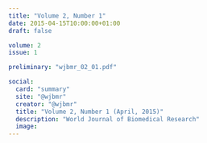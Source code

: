 ```yaml
---
title: "Volume 2, Number 1"
date: 2015-04-15T10:00:00+01:00
draft: false

volume: 2
issue: 1

preliminary: "wjbmr_02_01.pdf" 

social:
  card: "summary"
  site: "@wjbmr"
  creator: "@wjbmr"
  title: "Volume 2, Number 1 (April, 2015)"
  description: "World Journal of Biomedical Research"
  image:
---
```


